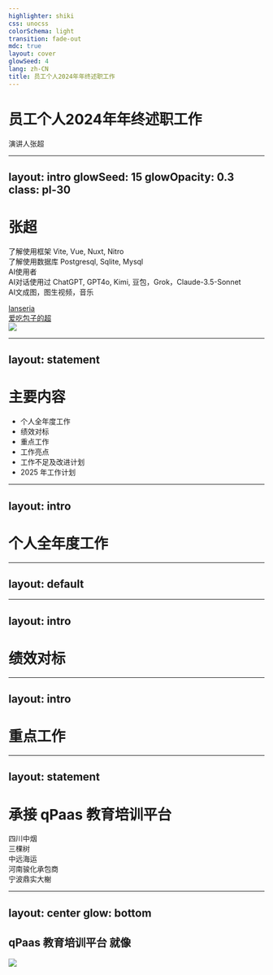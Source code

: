 ```yaml
---
highlighter: shiki
css: unocss
colorSchema: light
transition: fade-out
mdc: true
layout: cover
glowSeed: 4
lang: zh-CN
title: 员工个人2024年年终述职工作
---
```


# 员工个人2024年年终述职工作

演讲人张超

---
layout: intro
glowSeed: 15
glowOpacity: 0.3
class: pl-30
---

# 张超

<div class="[&>*]:important-leading-10 opacity-80">

了解使用框架 Vite, Vue, Nuxt, Nitro <br/>
了解使用数据库 Postgresql, Sqlite, Mysql <br/>
AI使用者<br/>
AI对话使用过 ChatGPT, GPT4o, Kimi, 豆包，Grok，Claude-3.5-Sonnet <br/>
AI文成图，图生视频，音乐 <br/>

</div>

<div my-10 w-min flex="~ gap-1" items-center justify-center>
  <div i-ri-github-line op50 ma text-xl ml4/>
  <div><a href="https://github.com/lanseria" target="_blank" class="border-none! font-300">lanseria</a></div>
  <div i-ri-bilibili-line op50 ma text-xl ml4/>
  <div><a href="https://space.bilibili.com/8487409" target="_blank" class="border-none! font-300" ws-nowrap>爱吃包子的超</a></div>
</div>

<img src="https://avatars.githubusercontent.com/u/14802764?v=4" absolute top-36 right-30 w-40 rounded-full />

<!--
...

-->

---
layout: statement
---

# 主要内容

<div class="h-20px w-full" />

- 个人全年度工作
- 绩效对标
- 重点工作
- 工作亮点
- 工作不足及改进计划
- 2025 年工作计划

<!--
...

-->

---
layout: intro
---

# 个人全年度工作

<!--
...

-->

---
layout: default
---

<Timeline class="absolute top-0 left-0 right-0 bottom-0"/>

<!--
...

-->

---
layout: intro
---

# 绩效对标

<!--
...

-->

---
layout: intro
---

# 重点工作

<!--
...

-->

---
layout: statement
---

<h1 flex="~ col">
<div mt1 forward:delay-300 ml10 flex="~ col" relative>
  <span flex="~ gap-2 items-center">
    <div i-logos-medusa-icon />
    <div>承接 qPaas 教育培训平台</div>
  </span>
</div>
</h1>
<div class="w-full grid grid-cols-2 gap-6 place-items-center mt-20">
  <div font-hand text-5xl class="text-teal-500 flex items-center justify-center" v-click>四川中烟</div>
  <div font-hand text-5xl class="text-lime-500 flex items-center justify-center" v-after>三棵树</div>
  <div font-hand text-5xl class="text-blue-500 flex items-center justify-center" v-click>中远海运</div>
  <div font-hand text-5xl class="text-orange-500 flex items-center justify-center" v-click>河南骏化承包商</div>
  <div font-hand text-5xl class="text-purple-500 flex items-center justify-center" v-click>宁波鼎实大榭</div>
</div>

<!--
...
花费了许多工时, 但说实话里面还是有很多问题
[click]
从7月开始，四川中烟与三棵树都是和产品部的何益挺一同完成的
[click]
期间有修复中远海运的问题
[click]
10月，使用这套代码中的相关方用在了马世永的（河南骏化）上
[click]
12月，继续使用在了路良辰（鼎实大榭）
-->


---
layout: center
glow: bottom
---

<div flex="~ col items-center justify-center w-full">

<h2 flex="~ col" text-center>
<div text-center flex="~ col gap-2" transition duration-500 :class="$clicks < 2 ? 'translate-y-40' : ''">
  <span
    flex="~ gap-2 items-center justify-center"
    text-hex-8080f2 transition duration-500 text-1.5em
    :class="$clicks < 1 ? 'scale-150 translate-y' : ''"
  >
    <div i-logos-medusa-icon />
    qPaas 教育培训平台
  </span>
  <span v-click op75 forward:delay-400 text-2xl>就像</span>
</div>
</h2>

<img src="/4d02e8dd-56cb-4e2d-957c-4bce6f4c216a.webp" v-click mt4 w-60 rounded-lg shadow forward:delay-400 />
</div>

<!--
承接 qPaas 教育培训平台

[click] 就像是维修一辆老旧的二手车，既费时又费力，而且可能还需要不断地修补。
-->


